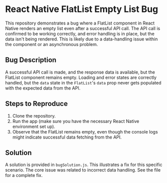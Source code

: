 # React Native FlatList Empty List Bug

This repository demonstrates a bug where a FlatList component in React Native renders an empty list even after a successful API call.  The API call is confirmed to be working correctly, and error handling is in place, but the data isn't being rendered. This is likely due to a data-handling issue within the component or an asynchronous problem.

## Bug Description

A successful API call is made, and the response data is available, but the FlatList component remains empty. Loading and error states are correctly handled, but the `data` state in the `FlatList`'s `data` prop never gets populated with the expected data from the API.

## Steps to Reproduce

1. Clone the repository.
2. Run the app (make sure you have the necessary React Native environment set up).
3. Observe that the FlatList remains empty, even though the console logs might indicate successful data fetching from the API.

## Solution

A solution is provided in `bugSolution.js`.  This illustrates a fix for this specific scenario.  The core issue was related to incorrect data handling.  See the file for a complete fix.
